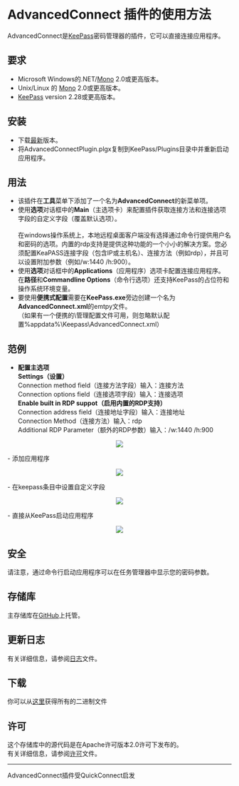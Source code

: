 # AdvancedConnect 插件的使用方法
AdvancedConnect是[KeePass](http://keepass.info)密码管理器的插件，它可以直接连接应用程序。


## 要求

- Microsoft Windows的.NET/[Mono](http://www.mono-project.com/download/) 2.0或更高版本。
- Unix/Linux 的 [Mono](http://www.mono-project.com/download/) 2.0或更高版本。
- [KeePass](http://keepass.info) version 2.28或更高版本。


## 安装

- 下载[最新](https://github.com/aalbng/AdvancedConnectPlugin/releases/latest)版本。
- 将AdvancedConnectPlugin.plgx复制到KeePass/Plugins目录中并重新启动应用程序。

## 用法

- 该插件在**工具**菜单下添加了一个名为**AdvancedConnect**的新菜单项。
- 使用**选项**对话框中的**Main**（主选项卡）来配置插件获取连接方法和连接选项字段的自定义字段（覆盖默认选项）。 <br /><br />
在windows操作系统上，本地远程桌面客户端没有选择通过命令行提供用户名和密码的选项。内置的rdp支持是提供这种功能的一个小小的解决方案。您必须配置KeaPASS连接字段（包含IP或主机名）、连接方法（例如rdp），并且可以设置附加参数（例如/w:1440 /h:900）。<br />
- 使用**选项**对话框中的**Applications**（应用程序）选项卡配置连接应用程序。 <br />
在**路径**和**Commandline Options**（命令行选项）还支持KeePass的占位符和操作系统环境变量。
- 要使用**便携式配置**需要在**KeePass.exe**旁边创建一个名为**AdvancedConnect.xml**的emtpy文件。 <br />
（如果有一个便携的\管理配置文件可用，则忽略默认配置%appdata%\Keepass\AdvancedConnect.xml）


## 范例
- **配置主选项**<br />
**Settings（设置）**<br />
Connection method field（连接方法字段）输入：连接方法<br />
Connection options field（连接选项字段）输入：连接选项<br />
**Enable built in RDP suppot（启用内置的RDP支持）**<br />
Connection address field（连接地址字段）输入：连接地址<br />
Connection Method（连接方法）输入：rdp<br />
Additional RDP Parameter（额外的RDP参数）输入：/w:1440 /h:900<br />
<p align="center"><img src="https://github.com/1688pc/AdvancedConnectPlugin/blob/master/Doc/1%E9%85%8D%E7%BD%AE%E4%B8%BB%E9%80%89%E9%A1%B9%EF%BC%88%E8%8B%B1%E6%96%87%EF%BC%89.png"/></p>
- 添加应用程序
<p align="center"><img src="https://github.com/aalbng/AdvancedConnectPlugin/blob/master/Doc/AdvancedConnect_Options-Applications.png"/></p>
- 在keepass条目中设置自定义字段
<p align="center"><img src="https://github.com/aalbng/AdvancedConnectPlugin/blob/master/Doc/Keepass_CustomFields.png"/></p>
- 直接从KeePass启动应用程序
<p align="center"><img src="https://github.com/aalbng/AdvancedConnectPlugin/blob/master/Doc/Keepass_ContexMenu.png"/></p>

## 安全

请注意，通过命令行启动应用程序可以在任务管理器中显示您的密码参数。

## 存储库

主存储库在[GitHub](https://github.com/aalbng/AdvancedConnectPlugin)上托管。

## 更新日志

有关详细信息，请参阅[日志](https://github.com/aalbng/AdvancedConnectPlugin/blob/master/AdvancedConnectPlugin/CHANGELOG.txt)文件。

## 下载

你可以从[这里](https://github.com/aalbng/AdvancedConnectPlugin/releases)获得所有的二进制文件

## 许可

这个存储库中的源代码是在Apache许可版本2.0许可下发布的。 <br />
有关详细信息，请参阅[许可](https://github.com/aalbng/AdvancedConnectPlugin/blob/master/AdvancedConnectPlugin/LICENSE.txt)文件。


____
AdvancedConnect插件受QuickConnect启发
